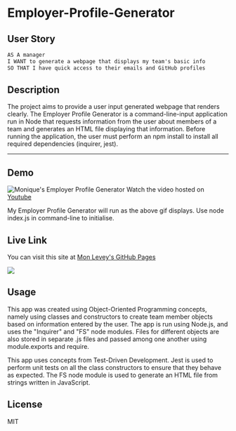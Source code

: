 # Employer-Profile-Generator

## User Story

```md
AS A manager
I WANT to generate a webpage that displays my team's basic info
SO THAT I have quick access to their emails and GitHub profiles
```

## Description
The project aims to provide a user input generated webpage that renders clearly. The Employer Profile Generator is a command-line-input application run in Node that requests information from the user about members of a team and generates an HTML file displaying that information. Before running the application, the user must perform an npm install to install all required dependencies (inquirer, jest).

***

## Demo
![Monique's Employer Profile Generator](Employer-Profile-Generator.gif) 
Watch the video hosted on [Youtube](https://youtu.be/dAlRATG2peE) 

My Employer Profile Generator will run as the above gif displays. Use node index.js in command-line to initialise.


## Live Link
You can visit this site at [Mon Levey's GitHub Pages](https://monlevey.github.io/Employer-Profile-Generator/)

<img src="https://img.shields.io/badge/github%20-%23121011.svg?&style=for-the-badge&logo=github&logoColor=white"/>

## Usage
 This app was created using Object-Oriented Programming concepts, namely using classes and constructors to create team member objects based on information entered by the user. The app is run using Node.js, and uses the "Inquirer" and "FS" node modules. Files for different objects are also stored in separate .js files and passed among one another using module.exports and require.

This app uses concepts from Test-Driven Development. Jest is used to perform unit tests on all the class constructors to ensure that they behave as expected. The FS node module is used to generate an HTML file from strings written in JavaScript.  

## License
MIT 